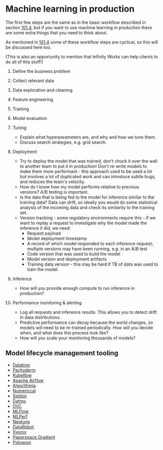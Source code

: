 # Machine learning in production

The first few steps are the same as in the basic workflow described in section
[101.4](./101/4.md), but if you want to use machine learning in production there
are some extra things that you need to think about.

As mentioned in [101.4](./101/4.md) some of these workflow steps are cyclical,
so this will be discussed here too.

(This is also an opportunity to mention that Infinity Works can help clients 
to do all of this stuff!) 

1. Define the business problem

2. Collect relevant data

3. Data exploration and cleaning

4. Feature engineering

5. Training

6. Model evaluation

7. Tuning
    - Explain what hyperparameters are, and why and how we tune them.
    - Discuss search strategies, e.g. grid search.

8. Deployment
    - Try to deploy the model that was trained, don't chuck it over the wall to another team to put it in production! Don't re-write models to make them more performant - this approach used to be used a lot but involves a lot of duplicated work and can introduce subtle bugs, and reduces the team's velocity.
    - How do I know how my model performs relative to previous versions? A/B testing is important.
    - Is the data that is being fed to the model for inference similar to the training data? Data can drift, so ideally you would do some statistical analysis of the incoming data and check its similarity to the training set.
    - Version tracking - some regulatory environments require this - if we want to replay a request to investigate why the model made the inference it did, we need:
        - Request payload
        - Model deployment timestamp
        - A record of which model responded to each inference request; multiple versions may have been running, e.g. in an A/B test
        - Code version that was used to build the model
        - Model version and deployment artifacts
        - Training data version - this may be hard if TB of data was used to train the model.

9. Inference
    - How will you provide enough compute to run inference in production?

10. Performance monitoring & alerting
    - Log all requests and inference results. This allows you to detect drift in data distributions.
    - Predictive performance can decay because the world changes, so models will need to be re-trained periodically. How will you decide when, and what does this process look like?
    - How will you scale your monitoring thousands of models?

## Model lifecycle management tooling
- [Datatron](https://www.datatron.com/)
- [Pachyderm](https://www.pachyderm.io/)
- [Kubeflow](https://www.kubeflow.org/)
- [Apache Airflow](https://airflow.apache.org/)
- [Algorithmia](https://algorithmia.com)
- [Numericcal](https://www.numericcal.com)
- [Seldon](https://www.seldon.io)
- [Datmo](https://www.datmo.com/)
- [DVC](https://dvc.org/)
- [MLFlow](https://mlflow.org)
- [MLPerf](https://mlperf.org)
- [Neptune](https://neptune.ml)
- [DataRobot](https://www.datarobot.com/)
- [Xyonix](https://www.xyonix.com/)
- [Paperspace Gradient](https://gradient.paperspace.com/)
- [Polyaxon](https://polyaxon.com/)
